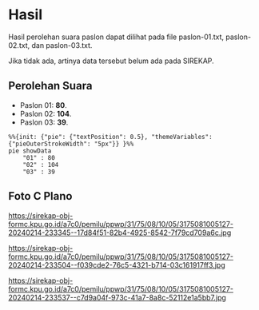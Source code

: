 # Hasil

Hasil perolehan suara paslon dapat dilihat pada file paslon-01.txt, paslon-02.txt, dan paslon-03.txt.

Jika tidak ada, artinya data tersebut belum ada pada SIREKAP.

## Perolehan Suara

 * Paslon 01: **80**.
 * Paslon 02: **104**.
 * Paslon 03: **39**.

```mermaid
%%{init: {"pie": {"textPosition": 0.5}, "themeVariables": {"pieOuterStrokeWidth": "5px"}} }%%
pie showData
    "01" : 80
    "02" : 104
    "03" : 39
```
## Foto C Plano

https://sirekap-obj-formc.kpu.go.id/a7c0/pemilu/ppwp/31/75/08/10/05/3175081005127-20240214-233345--17d84f51-82b4-4925-8542-7f79cd709a6c.jpg

https://sirekap-obj-formc.kpu.go.id/a7c0/pemilu/ppwp/31/75/08/10/05/3175081005127-20240214-233504--f039cde2-76c5-4321-b714-03c161917ff3.jpg

https://sirekap-obj-formc.kpu.go.id/a7c0/pemilu/ppwp/31/75/08/10/05/3175081005127-20240214-233537--c7d9a04f-973c-41a7-8a8c-52112e1a5bb7.jpg

